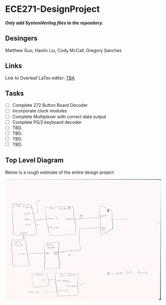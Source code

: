 # ECE271-DesignProject

**_Only add SystemVerilog files to the repository._**

## Desingers

Matthew Guo, Haolin Liu, Cody McCall, Gregory Sanchez

## Links

Link to Overleaf LaTex editor: [TBA](https://www.overleaf.com/) 

## Tasks

- [ ] Complete 272 Button Board Decoder
- [ ] Incorporate clock modules
- [ ] Complete Multiplexer with correct data output
- [ ] Complete PS/2 keyboard decoder
- [ ] TBD.
- [ ] TBD.
- [ ] TBD.
- [ ] TBD.

## Top Level Diagram 

Below is a rough estimate of the entire design project

![alt text](https://github.com/gs291/ECE271-DesignProject/blob/master/topLevelDiagram.png)

